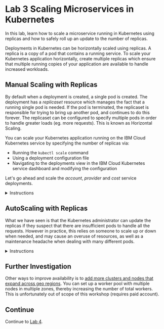 # Lab 3 Scaling Microservices in Kubernetes
In this lab, learn how to scale a microservice running in Kubernetes using replicas and how to safely roll up an update to the number of replicas.

Deployments in Kubernetes can be horizontally scaled using replicas. A replica is a copy of a pod that contains a running service. To scale your Kubernetes application horizontally, create multiple replicas which ensure that multiple running copies of your application are available to handle increased workloads.  

## Manual Scaling with Replicas

By default when a deployment is created, a single pod is created.  The deployment has a *replicaset* resource which manages the fact that a running single pod is needed.  If the pod is terminated, the replicaset is responsible for trying to bring up another pod, and continues to do this forever.  The replicaset can be configured to specify multiple pods in order to handle greater loads (eg. more requests).  This is known as Horizontal Scaling.

  
You can scale your Kubernetes application running on the IBM Cloud Kubernetes service by specifying the number of replicas via:

  * Running the ```kubectl scale``` command
  * Using a deployment configuration file
  * Navigating to the deployments view in the IBM Cloud Kubernetes service dashboard and modifying the configuration


Let's go ahead and scale the *account*, *provider* and *cost* service deployments.


<details>
<summary>Instructions</summary>
  
  

1. In this step you will scale the *account* deployment by adding 2 replicas, the *provider* deploment with 4 replicas and the *cost* deployment with 8 replicas



<details>
<summary>1.1. Scale the dep-account deployment by adding 2 replicas using the kubectl scale command </summary>
  

Note: If you modified the Kubernetes namespace in the last lab, you need to first set it back to the default namespace by executing the following command:

```
kubectl config set-context --current --namespace=default
```

i. Now scale the account deployment. Run:

```
kubectl scale --replicas=2 deployment dep-account  
```

You should see `deployment "dep-account" scaled`.

  
ii. Kubernetes will now add 2 new pods for the dep-account service. Verify this by running the command


```
kubectl get pods
```


Notice that 2 new pods for the dep-account got created. 


iii. Now let's try deleting one of the account pods. 

```
kubectl delete pods dep-account-xxx
```


iv. Kubernetes will delete the pod and re-create a new one to satisfy the deployment configuration that specified 2 replicas for the deployment, dep-account. Verify this by running


```
kubectl get pods
``` 


Notice the name of the newly created dep-account-xxx pod.

</details>

Scaling on the command line is a quick way to add additional pods but perhaps it is not the best way because the modification of the deployment is only temporary.  Ideally you'd likely want to have this done permanently. This can be achieved by updating the number of replicas in the deployment configuration file.

 


<details>
<summary>1.2.  Scale the dep-provider deployment to 4 replicas by editing the deployment configuration</summary>
  
  

i. Run the command below to edit the deployment configuration. Alternatively, you can edit the deployment configuration via the Kubernetes dashboard.
 
``` 
kubectl edit deployment/dep-provider
```


ii. Modify the *replicas* property value under the *spec* property.

```
# Please edit the object below. Lines beginning with a '#' will be ignored,
# and an empty file will abort the edit. If an error occurs while saving this file will be
# reopened with the relevant failures.
#
apiVersion: extensions/v1beta1
kind: Deployment
metadata:
  annotations:
    deployment.kubernetes.io/revision: "1"
  creationTimestamp: 2019-09-28T13:37:57Z
  generation: 1
  labels:
    app: dep-provider
  name: dep-provider
  namespace: default
  resourceVersion: "299245"
  selfLink: /apis/extensions/v1beta1/namespaces/default/deployments/dep-provider
  uid: 2e86236f-e1f5-11e9-86a5-022c994165ef
spec:
  progressDeadlineSeconds: 2147483647
  replicas: 4
  revisionHistoryLimit: 2147483647
...
```  
iii. Save changes and exit edit mode. 


iv. Verify that 4 new provider service pods were created

```
kubectl get pods
```

</details>




<details>
<summary>1.3. Scale the dep-cost service to 8 replicas via the IBM Cloud Kubernetes Dashboard</summary>
  
  

i. Launch the dashboard from your Kubernetes service cluster and navigate to the Deployments view. 
![](./images/kube-cluster.png)  


ii. Click on the icon on the right of the dep-cost service to display the options menu. Select `Scale`.

![](./images/kube-cluster-dashboard-depolyments-view.png)  


iii. Enter 8 in the *Scale a Deployment* dialog and click `Ok`.

![](./images/kube-cluster-dashboard-scale-dialog.png)  


</details>


2. Next let's proceed to view the rollout status. 


i. Run

```
kubectl rollout status deployment/dep-account
kubectl rollout status deployment/dep-provider
kubectl rollout status deployment/dep-cost
```

You may see the output as each pod for each service is being rolled out:

eg. for dep-account:
```
Waiting for rollout to finish: 1 of 2 updated replicas are available...
Waiting for rollout to finish: 2 of 2 updated replicas are available...
deployment "dep-account" successfully rolled out
...
```

eg. for dep-cost:
```
Waiting for deployment "dep-cost" rollout to finish: 1 of 8 updated replicas are available...
Waiting for deployment "dep-cost" rollout to finish: 2 of 8 updated replicas are available...
Waiting for deployment "dep-cost" rollout to finish: 3 of 8 updated replicas are available...
Waiting for deployment "dep-cost" rollout to finish: 4 of 8 updated replicas are available...
Waiting for deployment "dep-cost" rollout to finish: 5 of 8 updated replicas are available...
Waiting for deployment "dep-cost" rollout to finish: 6 of 8 updated replicas are available...
Waiting for deployment "dep-cost" rollout to finish: 7 of 8 updated replicas are available...
deployment "dep-cost" successfully rolled out
...
```



3. Once the rollout has finished, verify that the replicas have been rolled out and are running. 

i. To do this, run

```
kubectl get pods
```

You should see the following output for all the replicas that we have scaled:

```
NAME                            READY   STATUS    RESTARTS   AGE
dep-account-6576b6f45f-8cnl8    1/1     Running   0          55m
dep-account-6576b6f45f-hlw7c    1/1     Running   0          22h
dep-cost-7fbc9cf878-5fjkq       1/1     Running   0          3m25s
dep-cost-7fbc9cf878-6bj84       1/1     Running   0          22h
dep-cost-7fbc9cf878-7wc87       1/1     Running   0          3m25s
dep-cost-7fbc9cf878-bnrqz       1/1     Running   0          3m25s
dep-cost-7fbc9cf878-fmwgh       1/1     Running   0          3m25s
dep-cost-7fbc9cf878-qrxgp       1/1     Running   0          3m25s
dep-cost-7fbc9cf878-ttmps       1/1     Running   0          3m25s
dep-cost-7fbc9cf878-vtsqp       1/1     Running   0          3m25s
dep-provider-777f4d7b4b-d7fc2   1/1     Running   0          22h
dep-provider-777f4d7b4b-mhmvd   1/1     Running   0          23m
dep-provider-777f4d7b4b-sggcn   1/1     Running   0          23m
dep-provider-777f4d7b4b-t7t5b   1/1     Running   0          23m

```
  
4. As mentioned, a **replicaset** is a Kubernetes object whose purpose is to maintain a stable set of replicated Pods running at any given time. Kubernetes should have created 2 replicasets for the pods running the account service, 8 for the cost service and 4 for the provider.

i. To view the replicasets and the number of replicas that were created after scaling run:

```
kubectl get replicasets
```

You should see the list of replicasets:
```
NAME                              DESIRED   CURRENT   READY     AGE
dep-account-b78dfd57d             2         2         2         18h
dep-cost-5dcd9b5c7f               8         8         8         23h
dep-provider-6c897669cb           4         4         4         23h
```
  
5. Now let's go back to the browser and verify the number of pods that were created by navigating once again to the Kubernetes dashboard.  

i. Click "Kubernetes Dashboard" button on your IBM Cloud Kubernetes cluster page as before. This action would launch the Kubernetes dashboard. 

ii. Navigate to the Workloads tab on the dashboard. Notice the number of pods currently running for each of the services.  You can see the status of all of the pods running (green checkmarks). There are now 14 instances of the app running in this deployment.  

![](./images/kube-cluster-dashboard-workloads-view.png)

  
6. Test any of services that were created using either cURL or from your browser.

```
eg. http://<external ip>:<account service port>/account
eg. http://<external ip>:<account service port>/account/123
eg. http://<external ip>:<provider service port>/provider
eg. http://<external ip>:<provider service port>/provider/bell
eg. http://<external ip>:<cost service port>/cost
eg. http://<external ip>:<cost service port>/cost/123
```

Notice that each time you hit the same service, the service request might be handled by a different pod running the service. This can be verified by checking the hostname from the service response. The external IP address and port remain the same but based on load, the requests may end up on different pods.

Just as you scaled up the number of replicas, you can also scale them down in the same manner.

</details>



## AutoScaling with Replicas

What we have seen is that the Kubernetes administrator can update the replicas if they suspect that there are insufficient pods to handle all the requests.  However in practice, this relies on someone to scale up or down when
needed, and may cause an overuse of resources, as well as a maintenance headache when dealing with many different pods.

<details>
<summary>Instructions</summary>

In order for Kubernetes to make the most efficient use of resources, it must understand the resource needs for your pods so that it will know when scaling should occur.  These fields can be updated in your pod definition
to provide this information, resources and limits.  

| Field | Description |
|-------| --- |
| Requests - cpu | Requests describes the minimum amount of cpu required. |
| Requests - memory | Requests describes the minimum amount of memory required. |
| Limits - cpu | Limits describes the maximum amount of cpu allowed. | 
| Limits - memory | Limits describes the maximum amount of memory allowed. | 

The cpu is measured in cores, so 100m would be equivalent to 0.1 core.  

1. To check how many cpu cores and memory we have, you can check the nodes in your cluster:

    ```
    kubectl get nodes -o=jsonpath='{.items[0].status.capacity}'
    ```

    map[cpu:2 ephemeral-storage:101330012Ki hugepages-1Gi:0 hugepages-2Mi:0 memory:4041540Ki pods:110]

This output shows there are 2 CPU cores, and a total of 4Gb of memory available to us.

2. Let us create a different deployment from a different image which has an initial request of 0.5 of a core, and 256 Mb of memory, and display how much cpu is in use currently.

    ```
    kubectl run resource-consumer --image=gcr.io/kubernetes-e2e-test-images/resource-consumer:1.4 --expose --service-overrides='{ "spec": { "type": "NodePort" } }' --port 8080 --requests='cpu=500m,memory=256Mi'
    ```

3. Create a Horizonal Pod Autoscaler

    ```
    kubectl autoscale deploy resource-consumer --min=1 --max=10 --cpu-percent=5
    kubectl get horizontalpodautoscaler
    kubectl get hpa
    ```

It may take some time for the autoscaler to calculate cpu usage for the resource-consumer.  It should appear similar to this:

    NAME                REFERENCE                      TARGETS   MINPODS   MAXPODS   REPLICAS   AGE
    resource-consumer   Deployment/resource-consumer   0%/5%     1         10        1          39s

i.  The resource-consumer deployment also has a service created with a nodeport.  Examine it and note the external port:

 ```
kubectl get service resource-consumer
```

ii. This resource-consumer image allows us to simulate load 

```
curl --data "millicores=600&durationSec=60" http://<EXTERNAL-IP>:<SERVICE_PORT>/ConsumeCPU
```

iii. After a few moments, you can check how many resource-consumer pods there are, and how much cpu is being consumed.

```
kubectl get hpa
kubectl top pods
```

```
NAME                REFERENCE                      TARGETS   MINPODS   MAXPODS   REPLICAS   AGE
resource-consumer   Deployment/resource-consumer   54%/5%    1         10        4          4m49s
```

In our example, there are now a total of 4 replicas.  You may see many more resource-consumer pods being instantiated, but stuck in Pending State.  This is because of the initial requested cpu of the pod (0.5 core) cannot be allocated, because we only have 2 CPU cores to share amongst all pods.


4. Finally, lets clean up.

```
kubectl delete hpa resource-consumer
kubectl delete deployment resource-consumer
kubectl delete svc resource-consumer
```

</details>

## Further Investigation
Other ways to improve availability is to [add more clusters and nodes that expand across geo regions](https://cloud.ibm.com/docs/containers?topic=containers-clusters). You can set up a worker pool with 
multiple nodes in multiple zones, thereby increasing the number of total workers. This is unfortunately out of scope of this workshop (requires paid account).

## Continue

Continue to [Lab 4](https://github.com/cloud-coder/cascon-2019-kubernetes-apimanager/tree/master/04-api-management).

